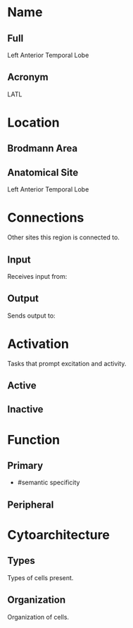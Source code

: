 # Name

## Full
Left Anterior Temporal Lobe

## Acronym
LATL

# Location

## Brodmann Area


## Anatomical Site
Left Anterior Temporal Lobe

# Connections
Other sites this region is connected to.

## Input
Receives input from:

## Output
Sends output to:

# Activation
Tasks that prompt excitation and activity.

## Active

## Inactive

# Function

## Primary
- #semantic specificity

## Peripheral

# Cytoarchitecture

## Types
Types of cells present.

## Organization
Organization of cells.
